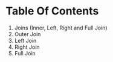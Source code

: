 # Table Of Contents
1. Joins (Inner, Left, Right and Full Join)
2. Outer Join
3. Left Join
4. Right Join
5. Full Join
